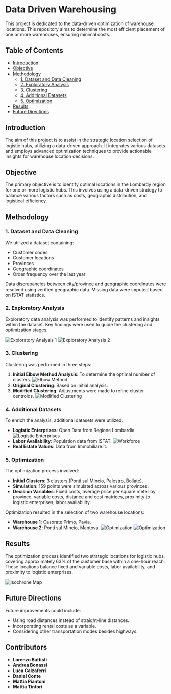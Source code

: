 # Data Driven Warehousing
This project is dedicated to the data-driven optimization of warehouse locations. This repository aims to determine the most efficient placement of one or more warehouses, ensuring minimal costs.

## Table of Contents

- [Introduction](#introduction)
- [Objective](#objective)
- [Methodology](#methodology)
  - [1. Dataset and Data Cleaning](#1-dataset-and-data-cleaning)
  - [2. Exploratory Analysis](#2-exploratory-analysis)
  - [3. Clustering](#3-clustering)
  - [4. Additional Datasets](#4-additional-datasets)
  - [5. Optimization](#5-optimization)
- [Results](#results)
- [Future Directions](#future-directions)

## Introduction

The aim of this project is to assist in the strategic location selection of logistic hubs, utilizing a data-driven approach. It integrates various datasets and employs advanced optimization techniques to provide actionable insights for warehouse location decisions.

## Objective

The primary objective is to identify optimal locations in the Lombardy region for one or more logistic hubs. This involves using a data-driven strategy to balance various factors such as costs, geographic distribution, and logistical efficiency.

## Methodology

### 1. Dataset and Data Cleaning

We utilized a dataset containing:
- Customer codes
- Customer locations
- Provinces
- Geographic coordinates
- Order frequency over the last year

Data discrepancies between city/province and geographic coordinates were resolved using verified geographic data. Missing data were imputed based on ISTAT statistics.


### 2. Exploratory Analysis

Exploratory data analysis was performed to identify patterns and insights within the dataset. Key findings were used to guide the clustering and optimization stages.
<div class="image-grid">
    <img src="images/Ex_Analysis2.png" alt="Exploratory Analysis 1">
    <img src="images/Ex_Analysis1.png" alt="Exploratory Analysis 2">
</div>

### 3. Clustering

Clustering was performed in three steps:
1. **Initial Elbow Method Analysis**: To determine the optimal number of clusters.
  ![Elbow Method](images/Elbow.png)
2. **Original Clustering**: Based on initial analysis.
3. **Modified Clustering**: Adjustments were made to refine cluster centroids.
   ![Modified Clustering](images/Modified_Clusters.png)

### 4. Additional Datasets

To enrich the analysis, additional datasets were utilized:
- **Logistic Enterprises**: Open Data from Regione Lombardia.
  ![Logistic Enterprises](images/Logistic_Companies.png)
- **Labor Availability**: Population data from ISTAT.
  ![Workforce](images/Workforce.png)
- **Real Estate Values**: Data from Immobiliare.it.

### 5. Optimization

The optimization process involved:
- **Initial Clusters**: 3 clusters (Ponti sul Mincio, Palestro, Bollate).
- **Simulation**: 159 points were simulated across various provinces.
- **Decision Variables**: Fixed costs, average price per square meter by province, variable costs, distance and cost matrices, proximity to logistic enterprises, labor availability.

Optimization resulted in the selection of two warehouse locations:
- **Warehouse 1**: Casorate Primo, Pavia.
- **Warehouse 2**: Ponti sul Mincio, Mantova.
![Optimization](images/Warehouse_Location.png)
![Optimization](images/Warehouse_Distribution.png)

## Results

The optimization process identified two strategic locations for logistic hubs, covering approximately 63% of the customer base within a one-hour reach. These locations balance fixed and variable costs, labor availability, and proximity to logistic enterprises.

![Isochrone Map](images/Isochrone.png)

## Future Directions

Future improvements could include:
- Using road distances instead of straight-line distances.
- Incorporating rental costs as a variable.
- Considering other transportation modes besides highways.

## Contributors

- **Lorenzo Battisti**
- **Andrea Bonassi**
- **Luca Calzaferri**
- **Daniel Conte**
- **Mattia Piantoni**
- **Mattia Tintori**

